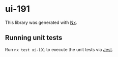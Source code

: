 # ui-191

This library was generated with [Nx](https://nx.dev).

## Running unit tests

Run `nx test ui-191` to execute the unit tests via [Jest](https://jestjs.io).

